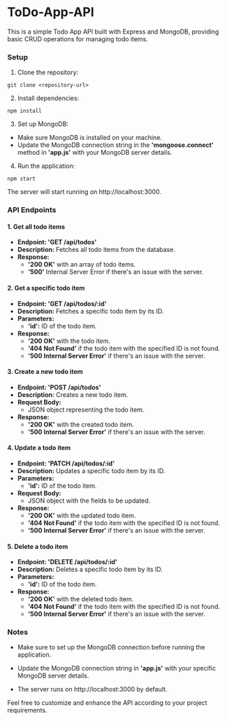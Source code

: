 # ToDo-App-API

This is a simple Todo App API built with Express and MongoDB, providing basic CRUD operations for managing todo items.

### Setup

1. Clone the repository:

```
git clone <repository-url>
```

2. Install dependencies:

```
npm install
```

3. Set up MongoDB:

  * Make sure MongoDB is installed on your machine.
  * Update the MongoDB connection string in the __'mongoose.connect'__ method in __'app.js'__ with your MongoDB server details.

4. Run the application:

```
npm start
```

The server will start running on http://localhost:3000.

### API Endpoints

#### 1. Get all todo items

* __Endpoint: 'GET /api/todos'__
* __Description:__ Fetches all todo items from the database.
* __Response:__
  * __'200 OK'__ with an array of todo items.
  * __'500'__ Internal Server Error if there's an issue with the server.

#### 2. Get a specific todo item

* __Endpoint: 'GET /api/todos/:id'__
* __Description:__ Fetches a specific todo item by its ID.
* __Parameters:__
  * __'id':__ ID of the todo item.
* __Response:__
  * __'200 OK'__ with the todo item.
  * __'404 Not Found'__ if the todo item with the specified ID is not found.
  * __'500 Internal Server Error'__ if there's an issue with the server.

#### 3. Create a new todo item

* __Endpoint: 'POST /api/todos'__
* __Description:__ Creates a new todo item.
* __Request Body:__
  * JSON object representing the todo item.
* __Response:__
  * __'200 OK'__ with the created todo item.
  * __'500 Internal Server Error'__ if there's an issue with the server.

#### 4. Update a todo item

* __Endpoint: 'PATCH /api/todos/:id'__
* __Description:__ Updates a specific todo item by its ID.
* __Parameters:__
  * __'id':__ ID of the todo item.
* __Request Body:__
  * JSON object with the fields to be updated.
* __Response:__
  * __'200 OK'__ with the updated todo item.
  * __'404 Not Found'__ if the todo item with the specified ID is not found.
  * __'500 Internal Server Error'__ if there's an issue with the server.

#### 5. Delete a todo item

* __Endpoint: 'DELETE /api/todos/:id'__
* __Description:__ Deletes a specific todo item by its ID.
* __Parameters:__
  * __'id':__ ID of the todo item.
* __Response:__
  * __'200 OK'__ with the deleted todo item.
  * __'404 Not Found'__ if the todo item with the specified ID is not found.
  * __'500 Internal Server Error'__ if there's an issue with the server.

### Notes

* Make sure to set up the MongoDB connection before running the application.

* Update the MongoDB connection string in __'app.js'__ with your specific MongoDB server details.

* The server runs on http://localhost:3000 by default.

Feel free to customize and enhance the API according to your project requirements.
